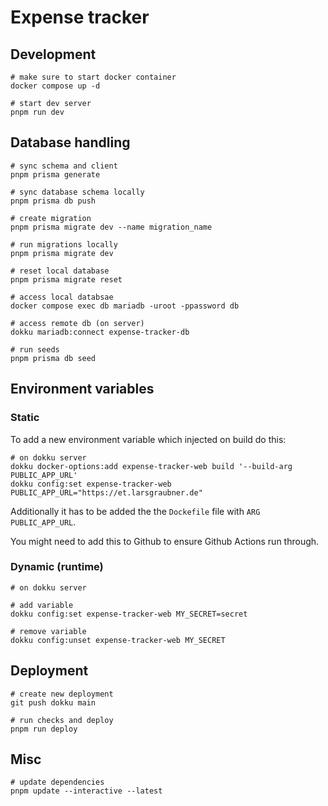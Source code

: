 # Expense tracker

## Development

```
# make sure to start docker container
docker compose up -d

# start dev server
pnpm run dev
```

## Database handling

```
# sync schema and client
pnpm prisma generate

# sync database schema locally
pnpm prisma db push

# create migration
pnpm prisma migrate dev --name migration_name

# run migrations locally
pnpm prisma migrate dev

# reset local database
pnpm prisma migrate reset

# access local databsae
docker compose exec db mariadb -uroot -ppassword db

# access remote db (on server)
dokku mariadb:connect expense-tracker-db

# run seeds
pnpm prisma db seed
```

## Environment variables

### Static

To add a new environment variable which injected on build do this:

```
# on dokku server
dokku docker-options:add expense-tracker-web build '--build-arg PUBLIC_APP_URL'
dokku config:set expense-tracker-web PUBLIC_APP_URL="https://et.larsgraubner.de"
```

Additionally it has to be added the the `Dockefile` file with `ARG
PUBLIC_APP_URL`.

You might need to add this to Github to ensure Github Actions run through.

### Dynamic (runtime)

```
# on dokku server

# add variable
dokku config:set expense-tracker-web MY_SECRET=secret

# remove variable
dokku config:unset expense-tracker-web MY_SECRET
```

## Deployment

```
# create new deployment
git push dokku main

# run checks and deploy
pnpm run deploy
```

## Misc

```
# update dependencies
pnpm update --interactive --latest
```

